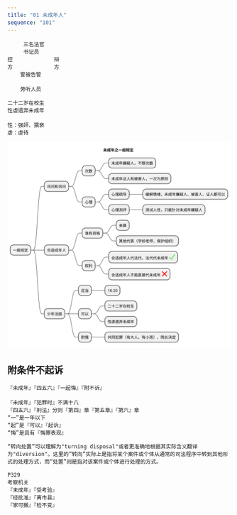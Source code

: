 ```yaml
---
title: "01 未成年人"
sequence: "101"
---
```


```text
     三名法官
     书记员
控             辩
方             方
    警被告警

    旁听人员
```

```text
二十二岁在校生
性虐遗弃未成年

性：强奸、猥亵
虐：虐待
```

![](/assets/images/law/criminalp/未成年之01一般规定01.svg)

## 附条件不起诉

```text
『未成年』『四五六』『一起悔』『附不诉』

『未成年』『犯罪时』不满十八
『四五六』『刑法』分则『第四』章『第五章』『第六』章
“一”是一年以下
“起”是『可以』『起诉』
“悔”是具有『悔罪表现』
```

```text
“转向处置”可以理解为"turning disposal"或者更准确地根据其实际含义翻译为"diversion"。这里的“转向”实际上是指将某个案件或个体从通常的司法程序中转到其他形式的处理方式，而“处置”则是指对该案件或个体进行处理的方式。
```

```text
P329
考察机关
『未成年』『受考验』
『经批准』『离市县』
『家可搬』『检不变』
```

